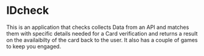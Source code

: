 # IDcheck
This is an application that checks collects Data from an API and matches them with specific details needed for a Card verification and returns a result on the availaibilty of the card back to the user. It also has a couple of games to keep you engaged.
